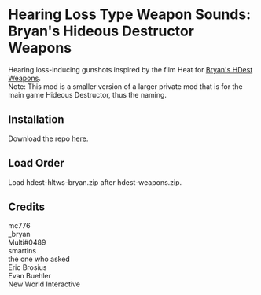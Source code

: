 # Hearing Loss Type Weapon Sounds: Bryan's Hideous Destructor Weapons
Hearing loss-inducing gunshots inspired by the film Heat for [Bryan's HDest Weapons](https://codeberg.org/_bryan/hdest-weapons).\
Note: This mod is a smaller version of a larger private mod that is for the main game Hideous Destructor, thus the naming.

## Installation
Download the repo [here](https://github.com/TheoDrHashiriya/hdest-hltws-bryan/archive/refs/heads/main.zip).

## Load Order
Load hdest-hltws-bryan.zip after hdest-weapons.zip.

## Credits
mc776\
_bryan\
Multi#0489\
smartins\
the one who asked\
Eric Brosius\
Evan Buehler\
New World Interactive
